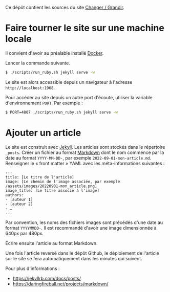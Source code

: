 Ce dépôt contient les sources du site [Changer / Grandir](changer-grandir.org).

# Faire tourner le site sur une machine locale

Il convient d'avoir au préalable installé [Docker](https://www.docker.com/).

Lancer la commande suivante.

```bash
$ ./scripts/run_ruby.sh jekyll serve -w
```

Le site est alors accessible depuis un navigateur à l'adresse
`http://localhost:1968`.

Pour accéder au site depuis un autre port d'écoute, utiliser la variable
d'environnement `PORT`. Par exemple :

```bash
$ PORT=4807 ./scripts/run_ruby.sh jekyll serve -w
```

# Ajouter un article

Le site est construit avec [Jekyll](https://jekyllrb.com/). Les articles sont
stockés dans le répertoire `_posts`. Créer un fichier au format
[Markdown](https://daringfireball.net/projects/markdown/) dont le nom commence par la date au
format `YYYY-MM-DD-`, par exemple `2022-09-01-mon-article.md`. Renseigner le «
front matter » YAML avec les méta-informations suivantes :

```
---
title: [Le titre de l'article]
image: [Le chemin de l'image associée, par exemple /assets/images/20220901-mon_article.png]
image_title: [Le titre associé à l'image]
authors:
- [auteur 1]
- [auteur 2]
- …
---
```

Par convention, les noms des fichiers images sont précédés d'une date au format
`YYYYMMDD-`. Il est recommandé d'avoir une image dimensionnée à 640px par
480px.

Écrire ensuite l'article au format Markdown.

Une fois l'article reversé dans le dépôt Github, le déploiement de l'article
sur le site se fera automatiquement dans les minutes qui suivent.

Pour plus d'informations :
- https://jekyllrb.com/docs/posts/
- https://daringfireball.net/projects/markdown/
